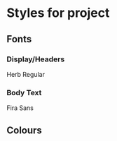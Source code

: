 # Styles for project

## Fonts

### Display/Headers
Herb Regular

### Body Text
Fira Sans

## Colours


